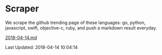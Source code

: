 # Scraper

We scrape the github trending page of these languages: go, python, javascript, swift, objective-c, ruby, and push a markdown result everyday.

[2018-04-14.md](https://github.com/henson/Scraper/blob/master/2018-04-14.md)

Last Updated: 2018-04-14 10:04:14